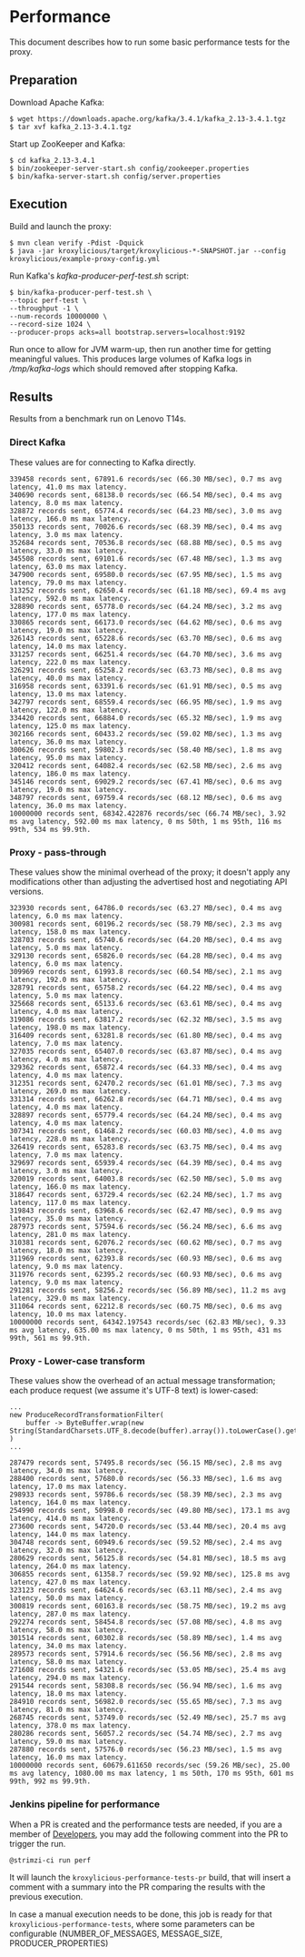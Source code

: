 # Performance

This document describes how to run some basic performance tests for the proxy.

## Preparation

Download Apache Kafka:

```
$ wget https://downloads.apache.org/kafka/3.4.1/kafka_2.13-3.4.1.tgz
$ tar xvf kafka_2.13-3.4.1.tgz
```

Start up ZooKeeper and Kafka:

```
$ cd kafka_2.13-3.4.1
$ bin/zookeeper-server-start.sh config/zookeeper.properties
$ bin/kafka-server-start.sh config/server.properties
```

## Execution

Build and launch the proxy:

```
$ mvn clean verify -Pdist -Dquick
$ java -jar kroxylicious/target/kroxylicious-*-SNAPSHOT.jar --config kroxylicious/example-proxy-config.yml
```

Run Kafka's _kafka-producer-perf-test.sh_ script:

```
$ bin/kafka-producer-perf-test.sh \
--topic perf-test \
--throughput -1 \
--num-records 10000000 \
--record-size 1024 \
--producer-props acks=all bootstrap.servers=localhost:9192
```

Run once to allow for JVM warm-up, then run another time for getting meaningful values.
This produces large volumes of Kafka logs in _/tmp/kafka-logs_ which should removed after stopping Kafka.

## Results

Results from a benchmark run on Lenovo T14s.

### Direct Kafka

These values are for connecting to Kafka directly.

```
339458 records sent, 67891.6 records/sec (66.30 MB/sec), 0.7 ms avg latency, 41.0 ms max latency.
340690 records sent, 68138.0 records/sec (66.54 MB/sec), 0.4 ms avg latency, 8.0 ms max latency.
328872 records sent, 65774.4 records/sec (64.23 MB/sec), 3.0 ms avg latency, 166.0 ms max latency.
350133 records sent, 70026.6 records/sec (68.39 MB/sec), 0.4 ms avg latency, 3.0 ms max latency.
352684 records sent, 70536.8 records/sec (68.88 MB/sec), 0.5 ms avg latency, 33.0 ms max latency.
345508 records sent, 69101.6 records/sec (67.48 MB/sec), 1.3 ms avg latency, 63.0 ms max latency.
347900 records sent, 69580.0 records/sec (67.95 MB/sec), 1.5 ms avg latency, 79.0 ms max latency.
313252 records sent, 62650.4 records/sec (61.18 MB/sec), 69.4 ms avg latency, 592.0 ms max latency.
328890 records sent, 65778.0 records/sec (64.24 MB/sec), 3.2 ms avg latency, 177.0 ms max latency.
330865 records sent, 66173.0 records/sec (64.62 MB/sec), 0.6 ms avg latency, 19.0 ms max latency.
326143 records sent, 65228.6 records/sec (63.70 MB/sec), 0.6 ms avg latency, 14.0 ms max latency.
331257 records sent, 66251.4 records/sec (64.70 MB/sec), 3.6 ms avg latency, 222.0 ms max latency.
326291 records sent, 65258.2 records/sec (63.73 MB/sec), 0.8 ms avg latency, 40.0 ms max latency.
316958 records sent, 63391.6 records/sec (61.91 MB/sec), 0.5 ms avg latency, 13.0 ms max latency.
342797 records sent, 68559.4 records/sec (66.95 MB/sec), 1.9 ms avg latency, 122.0 ms max latency.
334420 records sent, 66884.0 records/sec (65.32 MB/sec), 1.9 ms avg latency, 125.0 ms max latency.
302166 records sent, 60433.2 records/sec (59.02 MB/sec), 1.3 ms avg latency, 36.0 ms max latency.
300626 records sent, 59802.3 records/sec (58.40 MB/sec), 1.8 ms avg latency, 95.0 ms max latency.
320412 records sent, 64082.4 records/sec (62.58 MB/sec), 2.6 ms avg latency, 186.0 ms max latency.
345146 records sent, 69029.2 records/sec (67.41 MB/sec), 0.6 ms avg latency, 19.0 ms max latency.
348797 records sent, 69759.4 records/sec (68.12 MB/sec), 0.6 ms avg latency, 36.0 ms max latency.
10000000 records sent, 68342.422876 records/sec (66.74 MB/sec), 3.92 ms avg latency, 592.00 ms max latency, 0 ms 50th, 1 ms 95th, 116 ms 99th, 534 ms 99.9th.
```

### Proxy - pass-through

These values show the minimal overhead of the proxy; it doesn't apply any modifications
other than adjusting the advertised host and negotiating API versions.

```
323930 records sent, 64786.0 records/sec (63.27 MB/sec), 0.4 ms avg latency, 6.0 ms max latency.
300981 records sent, 60196.2 records/sec (58.79 MB/sec), 2.3 ms avg latency, 158.0 ms max latency.
328703 records sent, 65740.6 records/sec (64.20 MB/sec), 0.4 ms avg latency, 5.0 ms max latency.
329130 records sent, 65826.0 records/sec (64.28 MB/sec), 0.4 ms avg latency, 6.0 ms max latency.
309969 records sent, 61993.8 records/sec (60.54 MB/sec), 2.1 ms avg latency, 192.0 ms max latency.
328791 records sent, 65758.2 records/sec (64.22 MB/sec), 0.4 ms avg latency, 5.0 ms max latency.
325668 records sent, 65133.6 records/sec (63.61 MB/sec), 0.4 ms avg latency, 4.0 ms max latency.
319086 records sent, 63817.2 records/sec (62.32 MB/sec), 3.5 ms avg latency, 198.0 ms max latency.
316409 records sent, 63281.8 records/sec (61.80 MB/sec), 0.4 ms avg latency, 7.0 ms max latency.
327035 records sent, 65407.0 records/sec (63.87 MB/sec), 0.4 ms avg latency, 4.0 ms max latency.
329362 records sent, 65872.4 records/sec (64.33 MB/sec), 0.4 ms avg latency, 4.0 ms max latency.
312351 records sent, 62470.2 records/sec (61.01 MB/sec), 7.3 ms avg latency, 269.0 ms max latency.
331314 records sent, 66262.8 records/sec (64.71 MB/sec), 0.4 ms avg latency, 4.0 ms max latency.
328897 records sent, 65779.4 records/sec (64.24 MB/sec), 0.4 ms avg latency, 4.0 ms max latency.
307341 records sent, 61468.2 records/sec (60.03 MB/sec), 4.0 ms avg latency, 228.0 ms max latency.
326419 records sent, 65283.8 records/sec (63.75 MB/sec), 0.4 ms avg latency, 7.0 ms max latency.
329697 records sent, 65939.4 records/sec (64.39 MB/sec), 0.4 ms avg latency, 3.0 ms max latency.
320019 records sent, 64003.8 records/sec (62.50 MB/sec), 5.0 ms avg latency, 166.0 ms max latency.
318647 records sent, 63729.4 records/sec (62.24 MB/sec), 1.7 ms avg latency, 117.0 ms max latency.
319843 records sent, 63968.6 records/sec (62.47 MB/sec), 0.9 ms avg latency, 35.0 ms max latency.
287973 records sent, 57594.6 records/sec (56.24 MB/sec), 6.6 ms avg latency, 281.0 ms max latency.
310381 records sent, 62076.2 records/sec (60.62 MB/sec), 0.7 ms avg latency, 18.0 ms max latency.
311969 records sent, 62393.8 records/sec (60.93 MB/sec), 0.6 ms avg latency, 9.0 ms max latency.
311976 records sent, 62395.2 records/sec (60.93 MB/sec), 0.6 ms avg latency, 9.0 ms max latency.
291281 records sent, 58256.2 records/sec (56.89 MB/sec), 11.2 ms avg latency, 329.0 ms max latency.
311064 records sent, 62212.8 records/sec (60.75 MB/sec), 0.6 ms avg latency, 10.0 ms max latency.
10000000 records sent, 64342.197543 records/sec (62.83 MB/sec), 9.33 ms avg latency, 635.00 ms max latency, 0 ms 50th, 1 ms 95th, 431 ms 99th, 561 ms 99.9th.
```

### Proxy - Lower-case transform

These values show the overhead of an actual message transformation; each produce request
(we assume it's UTF-8 text) is lower-cased:

```
...
new ProduceRecordTransformationFilter(
    buffer -> ByteBuffer.wrap(new String(StandardCharsets.UTF_8.decode(buffer).array()).toLowerCase().getBytes(StandardCharsets.UTF_8))
)
...
```

```
287479 records sent, 57495.8 records/sec (56.15 MB/sec), 2.8 ms avg latency, 34.0 ms max latency.
288400 records sent, 57680.0 records/sec (56.33 MB/sec), 1.6 ms avg latency, 17.0 ms max latency.
298933 records sent, 59786.6 records/sec (58.39 MB/sec), 2.3 ms avg latency, 164.0 ms max latency.
254990 records sent, 50998.0 records/sec (49.80 MB/sec), 173.1 ms avg latency, 414.0 ms max latency.
273600 records sent, 54720.0 records/sec (53.44 MB/sec), 20.4 ms avg latency, 144.0 ms max latency.
304748 records sent, 60949.6 records/sec (59.52 MB/sec), 2.4 ms avg latency, 32.0 ms max latency.
280629 records sent, 56125.8 records/sec (54.81 MB/sec), 18.5 ms avg latency, 264.0 ms max latency.
306855 records sent, 61358.7 records/sec (59.92 MB/sec), 125.8 ms avg latency, 427.0 ms max latency.
323123 records sent, 64624.6 records/sec (63.11 MB/sec), 2.4 ms avg latency, 50.0 ms max latency.
300819 records sent, 60163.8 records/sec (58.75 MB/sec), 19.2 ms avg latency, 287.0 ms max latency.
292274 records sent, 58454.8 records/sec (57.08 MB/sec), 4.8 ms avg latency, 58.0 ms max latency.
301514 records sent, 60302.8 records/sec (58.89 MB/sec), 1.4 ms avg latency, 34.0 ms max latency.
289573 records sent, 57914.6 records/sec (56.56 MB/sec), 2.8 ms avg latency, 58.0 ms max latency.
271608 records sent, 54321.6 records/sec (53.05 MB/sec), 25.4 ms avg latency, 294.0 ms max latency.
291544 records sent, 58308.8 records/sec (56.94 MB/sec), 1.6 ms avg latency, 18.0 ms max latency.
284910 records sent, 56982.0 records/sec (55.65 MB/sec), 7.3 ms avg latency, 81.0 ms max latency.
268745 records sent, 53749.0 records/sec (52.49 MB/sec), 25.7 ms avg latency, 378.0 ms max latency.
280286 records sent, 56057.2 records/sec (54.74 MB/sec), 2.7 ms avg latency, 59.0 ms max latency.
287880 records sent, 57576.0 records/sec (56.23 MB/sec), 1.5 ms avg latency, 16.0 ms max latency.
10000000 records sent, 60679.611650 records/sec (59.26 MB/sec), 25.00 ms avg latency, 1080.00 ms max latency, 1 ms 50th, 170 ms 95th, 601 ms 99th, 992 ms 99.9th.

```

### Jenkins pipeline for performance

When a PR is created and the performance tests are needed, if you are a member of
[Developers](https://github.com/orgs/kroxylicious/teams/developers), you may add the following comment into the PR to trigger the run.

```
@strimzi-ci run perf
```

It will launch the `kroxylicious-performance-tests-pr` build, that will insert a comment with a summary into the PR comparing the results with the previous execution.

In case a manual execution needs to be done, this job is ready for that `kroxylicious-performance-tests`, where
some parameters can be configurable (NUMBER_OF_MESSAGES, MESSAGE_SIZE, PRODUCER_PROPERTIES)
